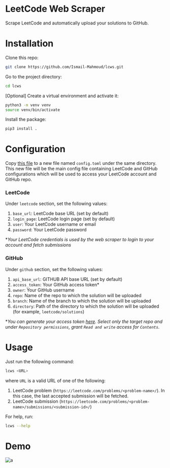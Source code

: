 # LeetCode Web Scraper
Scrape LeetCode and automatically upload your solutions to GitHub.

# Installation
Clone this repo:
```bash
git clone https://github.com/Ismail-Mahmoud/lcws.git
```
Go to the project directory:
```bash
cd lcws
```
[Optional] Create a virtual environment and activate it:
```bash
python3 -m venv venv
source venv/bin/activate
```
Install the package:
```bash
pip3 install .
```

# Configuration
Copy [this file](./lcws/config/config.default.toml) to a new file named `config.toml` under the same directory. This new file will be the main config file containing LeetCode and GitHub configurations which will be used to access your LeetCode account and GitHub repo.

### LeetCode
Under `leetcode` section, set the following values:
1. `base_url`: LeetCode base URL (set by default)
2. `login_page`: LeetCode login page (set by default)
3. `user`: Your LeetCode username or email
4. `password`: Your LeetCode password

**Your LeetCode credentials is used by the web scraper to login to your account and fetch submissions*

### GitHub
Under `github` section, set the following values:
1. `api_base_url`: GITHUB API base URL (set by default)
2. `access_token`: Your GitHub access token*
3. `owner`: Your GitHub username
4. `repo`: Name of the repo to which the solution will be uploaded
5. `branch`: Name of the branch to which the solution will be uploaded
6. `directory`: Path of the directory to which the solution will be uploaded (for example, `leetcode/solutions`)

**You can generate your access token [here](https://github.com/settings/personal-access-tokens/new). Select only the target repo and under `Repository permissions`, grant `Read and write` access for `Contents`.*

# Usage
Just run the following command:
```bash
lcws <URL>
```
where `URL` is a valid URL of one of the following:
1. LeetCode problem (`https://leetcode.com/problems/<problem-name>/`). In this case, the last accepted submission will be fetched.
2. LeetCode submission (`https://leetcode.com/problems/<problem-name>/submissions/<submission-id>/`)

For help, run:
```bash
lcws --help
```

# Demo
![a](https://i.imgur.com/8liGxf8.gif)
